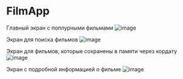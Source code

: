# FilmApp

Главный экран с поплурными фильмами
![image](https://user-images.githubusercontent.com/34156108/130792006-9be5062e-7107-49f7-a833-54f606e3ed73.png)

Экран для поиска фильмов 
![image](https://user-images.githubusercontent.com/34156108/130792103-0bb8e473-0d62-431f-b495-d0fe5b841608.png)

Экран для фильмов, которые сохранены в памяти через кордату
![image](https://user-images.githubusercontent.com/34156108/130792164-0fbb9f81-40cd-41cc-84f5-7a80bc9b1bec.png)

Экран с подробной информацией о фильме
![image](https://user-images.githubusercontent.com/34156108/130794106-cfc56bf4-bca0-4ae3-93cb-9d34449cf85b.png)

